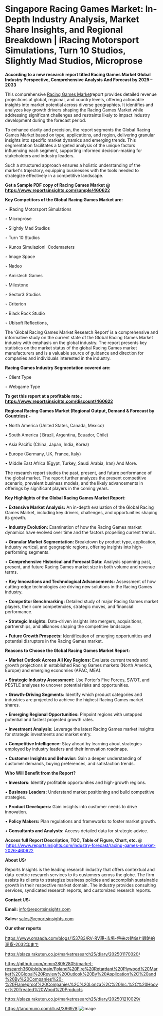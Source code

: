 # Singapore Racing Games Market: In-Depth Industry Analysis, Market Share Insights, and Regional Breakdown | iRacing Motorsport Simulations, Turn 10 Studios, Slightly Mad Studios, Microprose

<strong>According to a new research report titled Racing Games Market Global Industry Perspective, Comprehensive Analysis And Forecast by 2025 – 2033</strong>

This comprehensive <a href=https://www.reportsinsights.com/sample/460622>Racing Games Market</a>report provides detailed revenue projections at global, regional, and country levels, offering actionable insights into market potential across diverse geographies. It identifies and analyzes key growth drivers shaping the Racing Games Market while addressing significant challenges and restraints likely to impact industry development during the forecast period.

To enhance clarity and precision, the report segments the Global Racing Games Market based on type, applications, and region, delivering granular insights into specific market dynamics and emerging trends. This segmentation facilitates a targeted analysis of the unique factors influencing each segment, supporting informed decision-making for stakeholders and industry leaders.

Such a structured approach ensures a holistic understanding of the market's trajectory, equipping businesses with the tools needed to strategize effectively in a competitive landscape.

<strong>Get a Sample PDF copy of Racing Games Market </strong><strong>@<a href=https://www.reportsinsights.com/sample/460622 style=color:#0000ff;> https://www.reportsinsights.com/sample/460622</a></strong></font>

<strong>Key Competitors of the Global Racing Games Market are:</strong>

‣ iRacing Motorsport Simulations

‣ Microprose

‣ Slightly Mad Studios

‣ Turn 10 Studios

‣ Kunos Simulazioni  Codemasters

‣ Image Space

‣ Nadeo

‣ Amistech Games

‣ Milestone

‣ Sector3 Studios

‣ Criterion

‣ Black Rock Studio

‣ Ubisoft Reflections,

The ‘Global Racing Games Market Research Report’ is a comprehensive and informative study on the current state of the Global Racing Games Market industry with emphasis on the global industry. The report presents key statistics on the market status of the global Racing Games market manufacturers and is a valuable source of guidance and direction for companies and individuals interested in the industry.

<strong>Racing Games Industry Segmentation covered are:</strong>

‣ Client Type

‣ Webgame Type

<strong>To get this report at a profitable rate.: <a href=https://www.reportsinsights.com/discount/460622 style=color:#0000ff;>https://www.reportsinsights.com/discount/460622</a></strong></font>

<strong>Regional Racing Games Market (Regional Output, Demand &amp; Forecast by Countries):-</strong>

• North America (United States, Canada, Mexico)

• South America ( Brazil, Argentina, Ecuador, Chile)

• Asia Pacific (China, Japan, India, Korea)

• Europe (Germany, UK, France, Italy)

• Middle East Africa (Egypt, Turkey, Saudi Arabia, Iran) And More.

The research report studies the past, present, and future performance of the global market. The report further analyzes the present competitive scenario, prevalent business models, and the likely advancements in offerings by significant players in the coming years.

<strong>Key Highlights of the Global Racing Games Market Report:</strong>

• <strong>Extensive Market Analysis:</strong> An in-depth evaluation of the Global Racing Games Market, including key drivers, challenges, and opportunities shaping its growth.

• <strong>Industry Evolution:</strong> Examination of how the Racing Games market dynamics have evolved over time and the factors propelling current trends.

• <strong>Granular Market Segmentation:</strong> Breakdown by product type, application, industry vertical, and geographic regions, offering insights into high-performing segments.

• <strong>Comprehensive Historical and Forecast Data:</strong> Analysis spanning past, present, and future Racing Games market size in both volume and revenue terms.

• <strong>Key Innovations and Technological Advancements:</strong> Assessment of how cutting-edge technologies are driving new solutions in the Racing Games industry.

• <strong>Competitor Benchmarking:</strong> Detailed study of major Racing Games market players, their core competencies, strategic moves, and financial performance.

• <strong>Strategic Insights:</strong> Data-driven insights into mergers, acquisitions, partnerships, and alliances shaping the competitive landscape.

• <strong>Future Growth Prospects:</strong> Identification of emerging opportunities and potential disruptors in the Racing Games market.

<strong>Reasons to Choose the Global Racing Games Market Report:</strong>

• <strong>Market Outlook Across All Key Regions:</strong> Evaluate current trends and growth projections in established Racing Games markets (North America, Europe) and emerging economies (APAC, MEA).

• <strong>Strategic Industry Assessment:</strong> Use Porter’s Five Forces, SWOT, and PESTLE analyses to uncover potential risks and opportunities.

• <strong>Growth-Driving Segments:</strong> Identify which product categories and industries are projected to achieve the highest Racing Games market shares.

• <strong>Emerging Regional Opportunities:</strong> Pinpoint regions with untapped potential and fastest projected growth rates.

• <strong>Investment Analysis:</strong> Leverage the latest Racing Games market insights for strategic investments and market entry.

• <strong>Competitive Intelligence:</strong> Stay ahead by learning about strategies employed by industry leaders and their innovation roadmaps.

• <strong>Customer Insights and Behavior:</strong> Gain a deeper understanding of customer demands, buying preferences, and satisfaction trends.

<strong>Who Will Benefit from the Report?</strong>

• <strong>Investors:</strong> Identify profitable opportunities and high-growth regions.

• <strong>Business Leaders:</strong> Understand market positioning and build competitive strategies.

• <strong>Product Developers:</strong> Gain insights into customer needs to drive innovation.

• <strong>Policy Makers:</strong> Plan regulations and frameworks to foster market growth.

• <strong>Consultants and Analysts:</strong> Access detailed data for strategic advice.
</ul>
<strong>Access full Report Description, TOC, Table of Figure, Chart, etc. </strong>@  <a href=https://www.reportsinsights.com/industry-forecast/racing-games-market-2026-460622 style=color:#0000ff;>https://www.reportsinsights.com/industry-forecast/racing-games-market-2026-460622</a></font>

<strong><strong>About US</strong>:</strong>

Reports Insights is the leading research industry that offers contextual and data-centric research services to its customers across the globe. The firm assists its clients to strategize business policies and accomplish sustainable growth in their respective market domain. The industry provides consulting services, syndicated research reports, and customized research reports.

<strong>Contact US:</strong>

<p class=""""><b>Email:</b> <a href=mailto:info@reportsinsights.com>info@reportsinsights.com</a></p>
<p class=""""><b>Sales:</b> <a href=mailto:sales@reportsinsights.com>sales@reportsinsights.com</a></p>

<strong>Our other reports</strong>

<a href=https://www.omaada.com/blogs/153783/RV-RV車-市場-将来の動向と戦略的洞察-2032年まで>https://www.omaada.com/blogs/153783/RV-RV車-市場-将来の動向と戦略的洞察-2032年まで</a>

<a href=https://plaza.rakuten.co.jp/marketresearch25/diary/202501170020/>https://plaza.rakuten.co.jp/marketresearch25/diary/202501170020/</a>

<a href=https://github.com/mmm28052805/market-research360/blob/main/Poland%20Fire%20Retardant%20Plywood%20Market%20Global%20Review%20Outlook%20By%20Application%2C%20and%20By%20Companies%20-%20Flameproof%20Companies%2C%20Lonza%2C%20Inc.%2C%20Hoover%20Treated%20Wood%20Products>https://github.com/mmm28052805/market-research360/blob/main/Poland%20Fire%20Retardant%20Plywood%20Market%20Global%20Review%20Outlook%20By%20Application%2C%20and%20By%20Companies%20-%20Flameproof%20Companies%2C%20Lonza%2C%20Inc.%2C%20Hoover%20Treated%20Wood%20Products</a>

<a href=https://plaza.rakuten.co.jp/marketresearch25/diary/202501210029/>https://plaza.rakuten.co.jp/marketresearch25/diary/202501210029/</a>

<a href=https://tanomuno.com/illust/396978>https://tanomuno.com/illust/396978</a>
![image](https://github.com/user-attachments/assets/e4824845-a6fd-4a92-a394-e3049c2e44c6)
